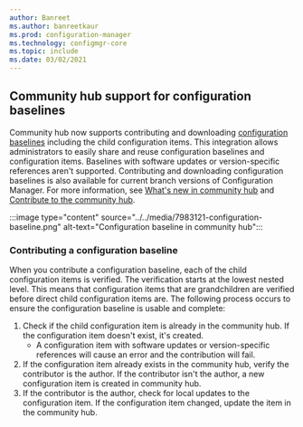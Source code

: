 ```yaml
---
author: Banreet
ms.author: banreetkaur
ms.prod: configuration-manager
ms.technology: configmgr-core
ms.topic: include
ms.date: 03/02/2021
---
```


## <a name="bkmk_hub"></a> Community hub support for configuration baselines
<!--7983121-->
Community hub now supports contributing and downloading [configuration baselines](../../../../../compliance/deploy-use/create-configuration-baselines.md) including the child configuration items. This integration allows administrators to easily share and reuse configuration baselines and configuration items. Baselines with software updates or version-specific references aren't supported. Contributing and downloading configuration baselines is also available for current branch versions of Configuration Manager. For more information, see [What's new in community hub](../../../../servers/manage/community-hub.md#bkmk_new) and [Contribute to the community hub](../../../../servers/manage/community-hub-contribute.md).

:::image type="content" source="../../media/7983121-configuration-baseline.png" alt-text="Configuration baseline in community hub":::

### Contributing a configuration baseline

When you contribute a configuration baseline, each of the child configuration items is verified. The verification starts at the lowest nested level. This means that configuration items that are grandchildren are verified before direct child configuration items are. The following process occurs to ensure the configuration baseline is usable and complete:

1. Check if the child configuration item is already in the community hub. If the configuration item doesn't exist, it's created.
   - A configuration item with software updates or version-specific references will cause an error and the contribution will fail.
1. If the configuration item already exists in the community hub, verify the contributor is the author. If the contributor isn't the author, a new configuration item is created in community hub.
1. If the contributor is the author, check for local updates to the configuration item. If the configuration item changed, update the item in the community hub.
